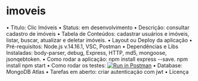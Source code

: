 # imoveis
•	Titulo: Clic Imóveis
•	Status: em desenvolvimento
•	Descrição: consultar cadastro de imóveis
•	Tabela de Conteúdos: cadastrar usuários e imóveis, listar, buscar, atualizar e deletar imóveis.
•	Layout ou Deploy da aplicação
•	Pré-requisitos: Node.js v.14.16.1, VSC, Postman
•	Dependências e Libs Instaladas: body-parser, debug, Express, HTTP, md5, mongoose, jsonqebtoken. 
•	Como rodar a aplicação: 
npm install express --save. 
       npm install 
	npm start
•	Como rodar os testes: [![Run in Postman](https://run.pstmn.io/button.svg)](https://app.getpostman.com/run-collection/032832b5b51ae0437fb4?action=collection%2Fimport)
•	Database: MongoDB Atlas
•	Tarefas em aberto: criar autenticação com jwt
•	Licença

